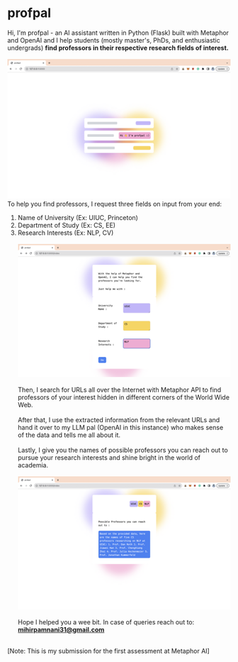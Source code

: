 # profpal

Hi, I'm profpal - an AI assistant written in Python (Flask) built with Metaphor and OpenAI and I help students (mostly master's, PhDs, and enthusiastic undergrads) **find professors in their respective research fields of interest.**
<br> <br>
![Landing Page](landing.png)
<br>
To help you find professors, I request three fields on input from your end: 
1. Name of University (Ex: UIUC, Princeton) <br>
2. Department of Study (Ex: CS, EE) <br>
3. Research Interests (Ex: NLP, CV) <br> <br>
![Search Page](index.png)
<br><br>
Then, I search for URLs all over the Internet with Metaphor API to find professors of your interest hidden in different corners of the World Wide Web. <br><br>
After that, I use the extracted information from the relevant URLs and hand it over to my LLM pal (OpenAI in this instance) who makes sense of the data and tells me all about it. <br><br>
Lastly, I give you the names of possible professors you can reach out to pursue your research interests and shine bright in the world of academia. <br> <br>
![Result Page](result.png)
<br><br>
Hope I helped you a wee bit. In case of queries reach out to: **mihirpamnani31@gmail.com** <br><br>

[Note: This is my submission for the first assessment at Metaphor AI]


